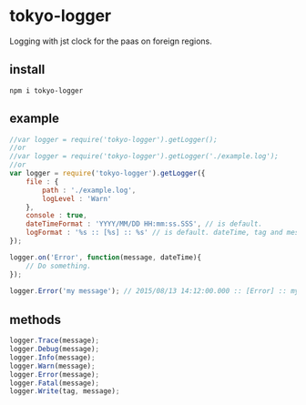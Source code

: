 # tokyo-logger
Logging with jst clock for the paas on foreign regions.

## install
    npm i tokyo-logger

## example
```js
//var logger = require('tokyo-logger').getLogger();
//or
//var logger = require('tokyo-logger').getLogger('./example.log');
//or
var logger = require('tokyo-logger').getLogger({
	file : {
		path : './example.log',
		logLevel : 'Warn'
	},
	console : true,
	dateTimeFormat : 'YYYY/MM/DD HH:mm:ss.SSS', // is default.
	logFormat : '%s :: [%s] :: %s' // is default. dateTime, tag and message.
});

logger.on('Error', function(message, dateTime){
    // Do something.
});
    
logger.Error('my message'); // 2015/08/13 14:12:00.000 :: [Error] :: my message
```
## methods
```js
logger.Trace(message);
logger.Debug(message);
logger.Info(message);
logger.Warn(message);
logger.Error(message);
logger.Fatal(message);
logger.Write(tag, message);
```
